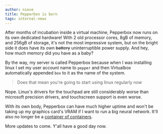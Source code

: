 ```yaml
---
author: nieve
title: Pepperbox is born
tags: internal-news
---
```


After months of incubation inside a virtual machine, Pepperbox now runs on its own dedicated hardware! With 2 old processor cores, 8gB of memory, and 256gB of storage, it's not the most impressive system, but on the bright side it does have its own ~~battery~~ uninterruptible power supply. And hey, how much memory did you have as a baby? 

By the way, my server is called Pepperbox because when I was installing linux I set my user account name to `pepper` and then Virtualbox automatically appended `box` to it as the name of the system.

> Does that mean you're going to start using linux regularly now

Nope. Linux's drivers for the touchpad are still considerably worse than microsoft precision drivers, and touchscreen support is even worse.

With its own body, Pepperbox can have much higher uptime and won't be taking up my graphics card's VRAM if I want to run a big neural network. It'll also no longer be a [container of containers](https://piped.agew.tech/watch?v=PivpCKEiQOQ&t=0).

More updates to come. Y'all have a good day now.